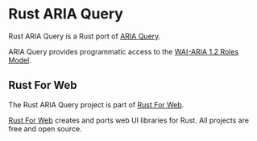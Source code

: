 # Rust ARIA Query

Rust ARIA Query is a Rust port of [ARIA Query](https://www.npmjs.com/package/aria-query).

ARIA Query provides programmatic access to the [WAI-ARIA 1.2 Roles Model](https://www.w3.org/TR/wai-aria-1.2/#roles).

## Rust For Web

The Rust ARIA Query project is part of [Rust For Web](https://github.com/RustForWeb).

[Rust For Web](https://github.com/RustForWeb) creates and ports web UI libraries for Rust. All projects are free and open source.
